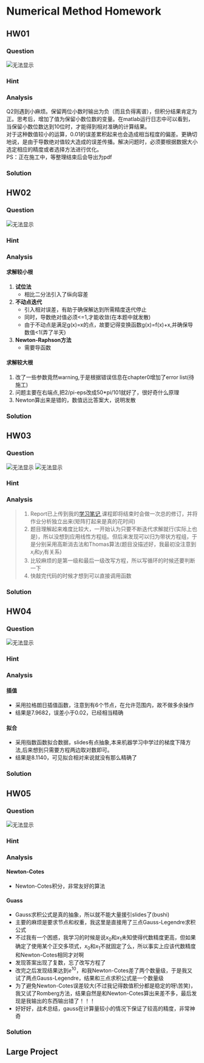 # Numerical Method Homework
## HW01
### Question
![无法显示](homework/第一章作业_page-0001.jpg)
### Hint
### Analysis

Q2则遇到小麻烦。保留两位小数时输出为负（而且负得离谱），但积分结果肯定为正。思考后，增加了值为保留小数位数的变量。在matlab运行日志中可以看到，当保留小数位数达到10位时，才能得到相对准确的计算结果。<br>
对于这种数值较小的运算，0.01的误差累积起来也会造成相当程度的偏差。更确切地说，是由于导数绝对值较大造成的误差传播。解决问题时，必须要根据数据大小选定相应的精度或者选择方法进行优化。<br>
PS：正在施工中，等整理结束后会导出为pdf
<br>

### Solution

## HW02
### Question
![无法显示](homework/第二章作业_page-0001.jpg)
### Hint
### Analysis
#### 求解较小根
1. **试位法**
    + 相比二分法引入了纵向容差
2. **不动点迭代**
    + 引入相对误差，有助于确保解达到所需精度迭代停止
    + 同时，导数绝对值必须<=1,才能收敛(在本题中就发散)
    + 由于不动点是满足g(x)=x的点，故要记得变换函数g(x)=f(x)+x,并确保导数值<1(弄了半天)
3. **Newton-Raphson方法**
    + 需要导函数
#### 求解较大根
1. 改了一些参数竟然warning,于是根据错误信息在chapter0增加了error list(待施工)
2. 问题主要在右端点,把2/pi-eps改成50*pi/101就好了，很好奇什么原理
3. Newton算出来是错的，数值远比答案大，说明发散
### Solution

## HW03
### Question
![无法显示](homework/第三章作业_page-0001.jpg)
![无法显示](homework/第三章作业_page-0002.jpg)

### Hint
### Analysis
> 1. Report已上传到我的[学习笔记](https://happystarkitty.github.io/Math),课程即将结束时会做一次总的修订，并将作业分析独立出来(矩阵打起来是真的花时间)
> 2. 题目理解起来难度比较大，一开始认为只要不断迭代求解就行(实际上也是)，所以没想到应用线性方程组。但后来发现可以归为带状方程组，于是分别采用高斯消去法和Thomas算法(题目没描述好，我最初没注意到$x_i$和$y_i$有关系)
> 4. 比较麻烦的是第一级和最后一级改写方程，所以写循环的时候还要判断一下
> 3. 快敲完代码的时候才想到可以直接调用函数
### Solution

## HW04
### Question
![无法显示](homework/第四章作业_page-0001.jpg)
### Hint
### Analysis
#### 插值
- 采用拉格朗日插值函数，注意到有6个节点，在允许范围内，故不做多余操作
- 结果是7.9682，误差小于0.02，已经相当精确
#### 拟合
- 采用指数函数拟合数据，slides有点抽象,本来机器学习中学过的梯度下降方法,后来想到只需要方程两边取对数即可。
- 结果是8.1140，可见拟合相对来说就没有那么精确了
### Solution

## HW05
### Question
![无法显示](homework/第五章作业_page-0001.jpg)
### Hint
### Analysis
#### Newton-Cotes
- Newton-Cotes积分，非常友好的算法
#### Guass
- Gauss求积公式是真的抽象，所以就不能大量援引slides了(bushi)
- 主要的麻烦是要求节点和权重，我这里是直接用了三点Gauss-Legendre求积公式
- 不过我有一个困惑，我学习的时候是说$x_0$和$x_1$未知使得代数精度更高，但如果确定了使用某个正交多项式，$x_{0}$和$x_{1}$不就固定了么，所以事实上应该代数精度和Newton-Cotes相同才对啊
- 发现答案出现了复数，忘了改写方程了
- 改完之后发现结果达到$e^10$，和我Newton-Cotes差了两个数量级，于是我又试了两点Gauss-Legendre，结果和三点求积公式是一个数量级
- 为了避免Newton-Cotes误差较大(不过我记得数值积分都是稳定的呀\苦笑)，我又试了Romberg方法，结果自然是和Newton-Cotes算出来差不多，最后发现是我输出的东西输出错了！！！
- 好好好，战术总结，gauss在计算量较小的情况下保证了较高的精度，非常神奇
### Solution

## Large Project